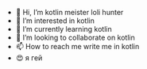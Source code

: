 - 👋 Hi, I’m kotlin meister loli hunter
- 👀 I’m interested in kotlin
- 🌱 I’m currently learning kotlin
- 💞️ I’m looking to collaborate on kotlin
- 📫 How to reach me write me in kotlin
- 😍 я гей

<!---
allueraaa/allueraaa is a ✨ special ✨ repository because its `README.md` (this file) appears on your GitHub profile.
You can click the Preview link to take a look at your changes.
--->
